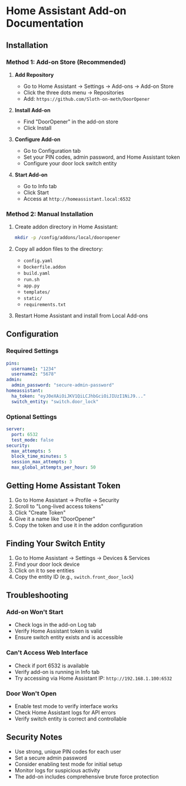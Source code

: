 # Home Assistant Add-on Documentation

## Installation

### Method 1: Add-on Store (Recommended)

1. **Add Repository**
   - Go to Home Assistant → Settings → Add-ons → Add-on Store
   - Click the three dots menu → Repositories
   - Add: `https://github.com/Sloth-on-meth/DoorOpener`

2. **Install Add-on**
   - Find "DoorOpener" in the add-on store
   - Click Install

3. **Configure Add-on**
   - Go to Configuration tab
   - Set your PIN codes, admin password, and Home Assistant token
   - Configure your door lock switch entity

4. **Start Add-on**
   - Go to Info tab
   - Click Start
   - Access at `http://homeassistant.local:6532`

### Method 2: Manual Installation

1. Create addon directory in Home Assistant:
   ```bash
   mkdir -p /config/addons/local/dooropener
   ```

2. Copy all addon files to the directory:
   - `config.yaml`
   - `Dockerfile.addon` 
   - `build.yaml`
   - `run.sh`
   - `app.py`
   - `templates/`
   - `static/`
   - `requirements.txt`

3. Restart Home Assistant and install from Local Add-ons

## Configuration

### Required Settings

```yaml
pins:
  username1: "1234"
  username2: "5678"
admin:
  admin_password: "secure-admin-password"
homeassistant:
  ha_token: "eyJ0eXAiOiJKV1QiLCJhbGciOiJIUzI1NiJ9..."
  switch_entity: "switch.door_lock"
```

### Optional Settings

```yaml
server:
  port: 6532
  test_mode: false
security:
  max_attempts: 5
  block_time_minutes: 5
  session_max_attempts: 3
  max_global_attempts_per_hour: 50
```

## Getting Home Assistant Token

1. Go to Home Assistant → Profile → Security
2. Scroll to "Long-lived access tokens"
3. Click "Create Token"
4. Give it a name like "DoorOpener"
5. Copy the token and use it in the addon configuration

## Finding Your Switch Entity

1. Go to Home Assistant → Settings → Devices & Services
2. Find your door lock device
3. Click on it to see entities
4. Copy the entity ID (e.g., `switch.front_door_lock`)

## Troubleshooting

### Add-on Won't Start
- Check logs in the add-on Log tab
- Verify Home Assistant token is valid
- Ensure switch entity exists and is accessible

### Can't Access Web Interface
- Check if port 6532 is available
- Verify add-on is running in Info tab
- Try accessing via Home Assistant IP: `http://192.168.1.100:6532`

### Door Won't Open
- Enable test mode to verify interface works
- Check Home Assistant logs for API errors
- Verify switch entity is correct and controllable

## Security Notes

- Use strong, unique PIN codes for each user
- Set a secure admin password
- Consider enabling test mode for initial setup
- Monitor logs for suspicious activity
- The add-on includes comprehensive brute force protection
